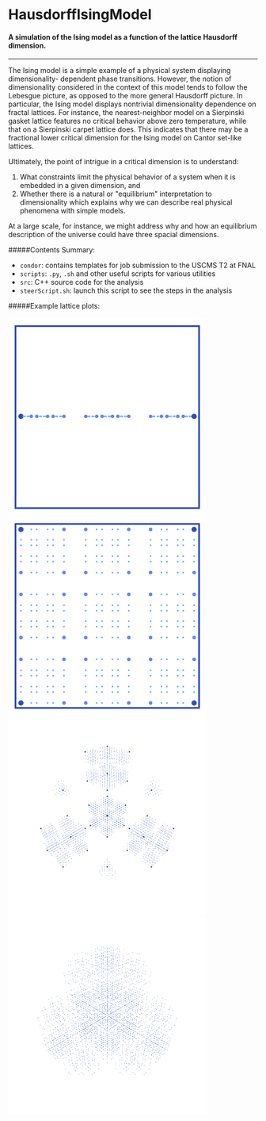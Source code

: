 # HausdorffIsingModel
#### A simulation of the Ising model as a function of the lattice Hausdorff dimension.
------

The Ising model is a simple example of a physical system displaying dimensionality- dependent phase transitions. However, the notion of dimensionality considered in the context of this model tends to follow the Lebesgue picture, as opposed to the more general Hausdorff picture. In particular, the Ising model displays nontrivial dimensionality dependence on fractal lattices. For instance, the nearest-neighbor model on a Sierpinski gasket lattice features no critical behavior above zero temperature, while that on a Sierpinski carpet lattice does. This indicates that there may be a fractional lower critical dimension for the Ising model on Cantor set-like lattices.

Ultimately, the point of intrigue in a critical dimension is to understand: 

1. What constraints limit the physical behavior of a system when it is embedded in a given dimension, and 
2. Whether there is a natural or "equilibrium" interpretation to dimensionality which explains why we can describe real physical phenomena with simple models. 
  
At a large scale, for instance, we might address why and how an equilibrium description of the universe could have three spacial dimensions.

#####Contents Summary:

- `condor`: contains templates for job submission to the USCMS T2 at FNAL 
- `scripts`: `.py`, `.sh` and other useful scripts for various utilities
- `src`: C++ source code for the analysis
- `steerScript.sh`: launch this script to see the steps in the analysis

#####Example lattice plots:

![1D Ising Model](https://github.com/eacoleman/HausdorffIsingModel/blob/master/doc/hausdorff-1.png "1D Ising Model")
![2D Ising Model](https://github.com/eacoleman/HausdorffIsingModel/blob/master/doc/hausdorff-2.png "2D Ising Model")
![3D Ising Model](https://github.com/eacoleman/HausdorffIsingModel/blob/master/doc/hausdorff-3.png "3D Ising Model")
![4D Ising Model](https://github.com/eacoleman/HausdorffIsingModel/blob/master/doc/hausdorff-4.png "4D Ising Model")
